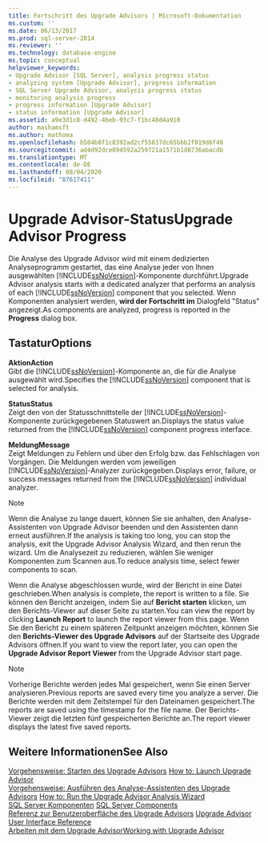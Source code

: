 ```yaml
---
title: Fortschritt des Upgrade Advisors | Microsoft-Dokumentation
ms.custom: ''
ms.date: 06/13/2017
ms.prod: sql-server-2014
ms.reviewer: ''
ms.technology: database-engine
ms.topic: conceptual
helpviewer_keywords:
- Upgrade Advisor [SQL Server], analysis progress status
- analyzing system [Upgrade Advisor], progress information
- SQL Server Upgrade Advisor, analysis progress status
- monitoring analysis progress
- progress information [Upgrade Advisor]
- status information [Upgrade Advisor]
ms.assetid: a9e3d1c8-d492-4beb-93c7-f1bc40d4a910
author: mashamsft
ms.author: mathoma
ms.openlocfilehash: b504b8f1c8392ad2cf55837dc65bbb2f019d6f48
ms.sourcegitcommit: ad4d92dce894592a259721a1571b1d8736abacdb
ms.translationtype: MT
ms.contentlocale: de-DE
ms.lasthandoff: 08/04/2020
ms.locfileid: "87617411"
---
```

# <a name="upgrade-advisor-progress"></a><span data-ttu-id="e5285-102">Upgrade Advisor-Status</span><span class="sxs-lookup"><span data-stu-id="e5285-102">Upgrade Advisor Progress</span></span>
  <span data-ttu-id="e5285-103">Die Analyse des Upgrade Advisor wird mit einem dedizierten Analyseprogramm gestartet, das eine Analyse jeder von Ihnen ausgewählten [!INCLUDE[ssNoVersion](../../includes/ssnoversion-md.md)]-Komponente durchführt.</span><span class="sxs-lookup"><span data-stu-id="e5285-103">Upgrade Advisor analysis starts with a dedicated analyzer that performs an analysis of each [!INCLUDE[ssNoVersion](../../includes/ssnoversion-md.md)] component that you selected.</span></span> <span data-ttu-id="e5285-104">Wenn Komponenten analysiert werden, **wird der Fortschritt im** Dialogfeld "Status" angezeigt.</span><span class="sxs-lookup"><span data-stu-id="e5285-104">As components are analyzed, progress is reported in the **Progress** dialog box.</span></span>  
  
## <a name="options"></a><span data-ttu-id="e5285-105">Tastatur</span><span class="sxs-lookup"><span data-stu-id="e5285-105">Options</span></span>  
 <span data-ttu-id="e5285-106">**Aktion**</span><span class="sxs-lookup"><span data-stu-id="e5285-106">**Action**</span></span>  
 <span data-ttu-id="e5285-107">Gibt die [!INCLUDE[ssNoVersion](../../includes/ssnoversion-md.md)]-Komponente an, die für die Analyse ausgewählt wird.</span><span class="sxs-lookup"><span data-stu-id="e5285-107">Specifies the [!INCLUDE[ssNoVersion](../../includes/ssnoversion-md.md)] component that is selected for analysis.</span></span>  
  
 <span data-ttu-id="e5285-108">**Status**</span><span class="sxs-lookup"><span data-stu-id="e5285-108">**Status**</span></span>  
 <span data-ttu-id="e5285-109">Zeigt den von der Statusschnittstelle der [!INCLUDE[ssNoVersion](../../includes/ssnoversion-md.md)]-Komponente zurückgegebenen Statuswert an.</span><span class="sxs-lookup"><span data-stu-id="e5285-109">Displays the status value returned from the [!INCLUDE[ssNoVersion](../../includes/ssnoversion-md.md)] component progress interface.</span></span>  
  
 <span data-ttu-id="e5285-110">**Meldung**</span><span class="sxs-lookup"><span data-stu-id="e5285-110">**Message**</span></span>  
 <span data-ttu-id="e5285-111">Zeigt Meldungen zu Fehlern und über den Erfolg bzw. das Fehlschlagen von Vorgängen. Die Meldungen werden vom jeweiligen [!INCLUDE[ssNoVersion](../../includes/ssnoversion-md.md)]-Analyzer zurückgegeben.</span><span class="sxs-lookup"><span data-stu-id="e5285-111">Displays error, failure, or success messages returned from the [!INCLUDE[ssNoVersion](../../includes/ssnoversion-md.md)] individual analyzer.</span></span>  
  
> [!NOTE]  
>  <span data-ttu-id="e5285-112">Wenn die Analyse zu lange dauert, können Sie sie anhalten, den Analyse-Assistenten von Upgrade Advisor beenden und den Assistenten dann erneut ausführen.</span><span class="sxs-lookup"><span data-stu-id="e5285-112">If the analysis is taking too long, you can stop the analysis, exit the Upgrade Advisor Analysis Wizard, and then rerun the wizard.</span></span> <span data-ttu-id="e5285-113">Um die Analysezeit zu reduzieren, wählen Sie weniger Komponenten zum Scannen aus.</span><span class="sxs-lookup"><span data-stu-id="e5285-113">To reduce analysis time, select fewer components to scan.</span></span>  
  
 <span data-ttu-id="e5285-114">Wenn die Analyse abgeschlossen wurde, wird der Bericht in eine Datei geschrieben.</span><span class="sxs-lookup"><span data-stu-id="e5285-114">When analysis is complete, the report is written to a file.</span></span> <span data-ttu-id="e5285-115">Sie können den Bericht anzeigen, indem Sie auf **Bericht starten** klicken, um den Berichts-Viewer auf dieser Seite zu starten.</span><span class="sxs-lookup"><span data-stu-id="e5285-115">You can view the report by clicking **Launch Report** to launch the report viewer from this page.</span></span> <span data-ttu-id="e5285-116">Wenn Sie den Bericht zu einem späteren Zeitpunkt anzeigen möchten, können Sie den **Berichts-Viewer des Upgrade Advisors** auf der Startseite des Upgrade Advisors öffnen.</span><span class="sxs-lookup"><span data-stu-id="e5285-116">If you want to view the report later, you can open the **Upgrade Advisor Report Viewer** from the Upgrade Advisor start page.</span></span>  
  
> [!NOTE]  
>  <span data-ttu-id="e5285-117">Vorherige Berichte werden jedes Mal gespeichert, wenn Sie einen Server analysieren.</span><span class="sxs-lookup"><span data-stu-id="e5285-117">Previous reports are saved every time you analyze a server.</span></span> <span data-ttu-id="e5285-118">Die Berichte werden mit dem Zeitstempel für den Dateinamen gespeichert.</span><span class="sxs-lookup"><span data-stu-id="e5285-118">The reports are saved using the timestamp for the file name.</span></span> <span data-ttu-id="e5285-119">Der Berichts-Viewer zeigt die letzten fünf gespeicherten Berichte an.</span><span class="sxs-lookup"><span data-stu-id="e5285-119">The report viewer displays the latest five saved reports.</span></span>  
  
## <a name="see-also"></a><span data-ttu-id="e5285-120">Weitere Informationen</span><span class="sxs-lookup"><span data-stu-id="e5285-120">See Also</span></span>  
 <span data-ttu-id="e5285-121">[Vorgehensweise: Starten des Upgrade Advisors](../../../2014/sql-server/install/how-to-launch-upgrade-advisor.md) </span><span class="sxs-lookup"><span data-stu-id="e5285-121">[How to: Launch Upgrade Advisor](../../../2014/sql-server/install/how-to-launch-upgrade-advisor.md) </span></span>  
 <span data-ttu-id="e5285-122">[Vorgehensweise: Ausführen des Analyse-Assistenten des Upgrade Advisors](../../../2014/sql-server/install/how-to-run-the-upgrade-advisor-analysis-wizard.md) </span><span class="sxs-lookup"><span data-stu-id="e5285-122">[How to: Run the Upgrade Advisor Analysis Wizard](../../../2014/sql-server/install/how-to-run-the-upgrade-advisor-analysis-wizard.md) </span></span>  
 <span data-ttu-id="e5285-123">[SQL Server Komponenten](../../../2014/sql-server/install/sql-server-components.md) </span><span class="sxs-lookup"><span data-stu-id="e5285-123">[SQL Server Components](../../../2014/sql-server/install/sql-server-components.md) </span></span>  
 <span data-ttu-id="e5285-124">[Referenz zur Benutzeroberfläche des Upgrade Advisors](../../../2014/sql-server/install/upgrade-advisor-user-interface-reference.md) </span><span class="sxs-lookup"><span data-stu-id="e5285-124">[Upgrade Advisor User Interface Reference](../../../2014/sql-server/install/upgrade-advisor-user-interface-reference.md) </span></span>  
 [<span data-ttu-id="e5285-125">Arbeiten mit dem Upgrade Advisor</span><span class="sxs-lookup"><span data-stu-id="e5285-125">Working with Upgrade Advisor</span></span>](../../../2014/sql-server/install/working-with-upgrade-advisor.md)  
  
  
